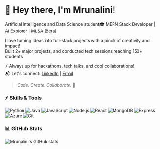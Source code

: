 # 👋 Hey there, I'm Mrunalini!

Artificial Intelligence and Data Science student🎓
MERN Stack Developer | AI Explorer | MLSA (Beta)

I love turning ideas into full-stack projects with a pinch of creativity and impact!  
Built 2+ major projects, and conducted tech sessions reaching 150+ students.

⚡ Always up for hackathons, tech talks, and cool collaborations!  
📬 Let's connect: [LinkedIn](https://www.linkedin.com/in/mrunalini-pachpute/) | [Email](mailto:pachputemrunalini@gmail.com)

> *Code. Create. Collaborate.* 🚀

### ⚡ Skills & Tools
![Python](https://img.shields.io/badge/-Python-3776AB?style=flat&logo=python&logoColor=white)
![Java](https://img.shields.io/badge/-Java-007396?style=flat&logo=java&logoColor=white)
![JavaScript](https://img.shields.io/badge/-JavaScript-F7DF1E?style=flat&logo=javascript&logoColor=black)
![Node.js](https://img.shields.io/badge/-Node.js-339933?style=flat&logo=node.js&logoColor=white)
![React](https://img.shields.io/badge/-React-61DAFB?style=flat&logo=react&logoColor=black)
![MongoDB](https://img.shields.io/badge/-MongoDB-47A248?style=flat&logo=mongodb&logoColor=white)
![Express](https://img.shields.io/badge/-Express-000000?style=flat&logo=express&logoColor=white)
![Azure](https://img.shields.io/badge/-Azure-0078D4?style=flat&logo=microsoft-azure&logoColor=white)
![Git](https://img.shields.io/badge/-Git-F05032?style=flat&logo=git&logoColor=white)

### 📊 GitHub Stats
![Mrunalini's GitHub stats](https://github-readme-stats.vercel.app/api?username=MrunaliniPachpute&show_icons=true&theme=radical)
